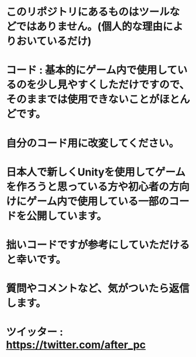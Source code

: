 # このリポジトリにあるものはツールなどではありません。(個人的な理由によりおいているだけ)
# コード : 基本的にゲーム内で使用しているのを少し見やすくしただけですので、そのままでは使用できないことがほとんどです。
# 自分のコード用に改変してください。
# 日本人で新しくUnityを使用してゲームを作ろうと思っている方や初心者の方向けにゲーム内で使用している一部のコードを公開しています。
# 拙いコードですが参考にしていただけると幸いです。
# 質問やコメントなど、気がついたら返信します。
# ツイッター : https://twitter.com/after_pc
